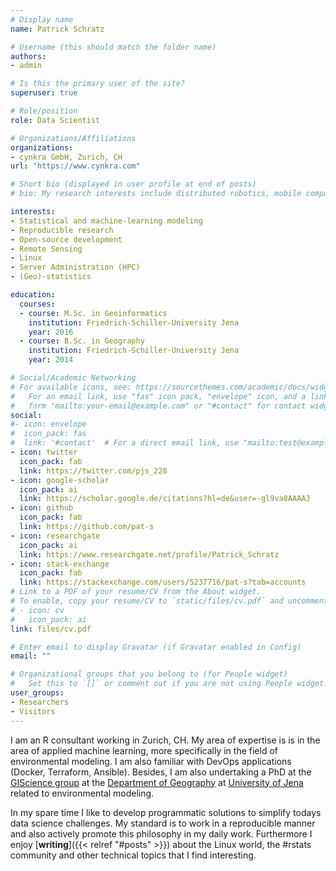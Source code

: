 ```yaml
---
# Display name
name: Patrick Schratz

# Username (this should match the folder name)
authors:
- admin

# Is this the primary user of the site?
superuser: true

# Role/position
role: Data Scientist

# Organizations/Affiliations
organizations:
- cynkra GmbH, Zurich, CH
url: "https://www.cynkra.com"

# Short bio (displayed in user profile at end of posts)
# bio: My research interests include distributed robotics, mobile computing and programmable matter.

interests:
- Statistical and machine-learning modeling
- Reproducible research
- Open-source development
- Remote Sensing
- Linux
- Server Administration (HPC)
- (Geo)-statistics

education:
  courses:
  - course: M.Sc. in Geoinformatics
    institution: Friedrich-Schiller-University Jena
    year: 2016
  - course: B.Sc. in Geography
    institution: Friedrich-Schiller-University Jena
    year: 2014

# Social/Academic Networking
# For available icons, see: https://sourcethemes.com/academic/docs/widgets/#icons
#   For an email link, use "fas" icon pack, "envelope" icon, and a link in the
#   form "mailto:your-email@example.com" or "#contact" for contact widget.
social:
#- icon: envelope
#  icon_pack: fas
#  link: '#contact'  # For a direct email link, use "mailto:test@example.org".
- icon: twitter
  icon_pack: fab
  link: https://twitter.com/pjs_228
- icon: google-scholar
  icon_pack: ai
  link: https://scholar.google.de/citations?hl=de&user=-gl9va8AAAAJ
- icon: github
  icon_pack: fab
  link: https://github.com/pat-s
- icon: researchgate
  icon_pack: ai
  link: https://www.researchgate.net/profile/Patrick_Schratz
- icon: stack-exchange
  icon_pack: fab
  link: https://stackexchange.com/users/5237716/pat-s?tab=accounts
# Link to a PDF of your resume/CV from the About widget.
# To enable, copy your resume/CV to `static/files/cv.pdf` and uncomment the lines below.
# - icon: cv
#   icon_pack: ai
link: files/cv.pdf

# Enter email to display Gravatar (if Gravatar enabled in Config)
email: ""

# Organizational groups that you belong to (for People widget)
#   Set this to `[]` or comment out if you are not using People widget.
user_groups:
- Researchers
- Visitors
---
```


I am an R consultant working in Zurich, CH.
My area of expertise is is in the area of applied machine learning, more specifically in the field of environmental modeling.
I am also familiar with DevOps applications (Docker, Terraform, Ansible).
Besides, I am also undertaking a PhD at the [GIScience group](https://www.geographie.uni-jena.de/Geoinformatik_p_1558.html) at the [Department of Geography](https://www.geographie.uni-jena.de/Institut+für+Geographie.html) at [University of Jena](https://www.uni-jena.de/en/) related to environmental modeling.

In my spare time I like to develop programmatic solutions to simplify todays data science challenges.
My standard is to work in a reproducible manner and also actively promote this philosophy in my daily work.
Furthermore I enjoy [**writing**]({{< relref "#posts" >}}) about the Linux world, the #rstats community and other technical topics that I find interesting.
